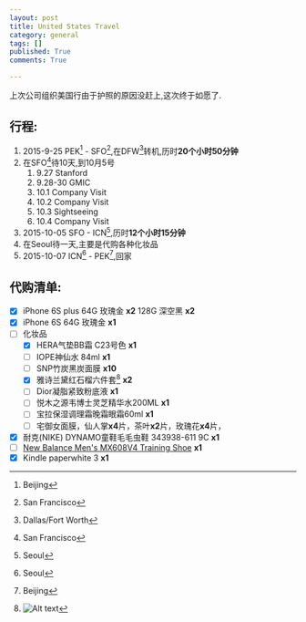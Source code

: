 ```yaml
---
layout: post
title: United States Travel
category: general
tags: []
published: True
comments: True

---
```


上次公司组织美国行由于护照的原因没赶上,这次终于如愿了.

## 行程:
1. 2015-9-25 PEK[^3] - SFO[^1],在DFW[^2]转机,历时**20个小时50分钟**	
2. 在SFO[^1]待10天,到10月5号
	1. 9.27 Stanford
	2. 9.28-30 GMIC
	3. 10.1 Company Visit
	4. 10.2 Company Visit
	5. 10.3 Sightseeing
	6. 10.4 Company Visit
3. 2015-10-05 SFO - ICN[^4],历时**12个小时15分钟**
4. 在Seoul待一天,主要是代购各种化妆品
5. 2015-10-07 ICN[^4] - PEK[^3],回家

<!--more-->

## 代购清单:

- [X] iPhone 6S plus 64G 玫瑰金 **x2** 128G 深空黑 **x2**
- [X] iPhone 6S 64G 玫瑰金 **x1**
- [ ] 化妆品
	- [X] HERA气垫BB霜  C23号色 **x1**
	- [ ] IOPE神仙水 84ml **x1**
	- [ ] SNP竹炭黑炭面膜  **x10**
	- [X] 雅诗兰黛红石榴六件套[^5]    **x2**
	- [ ] Dior凝脂紧致粉底液     **x1**
	- [ ] 悦木之源韦博士灵芝精华水200ML **x1**
	- [ ] 宝拉保湿调理霜晚霜眼霜60ml  **x1**
	- [ ] 宅御女面膜，仙人掌**x4**片，茶叶**x2**片，玫瑰花**x4**片，
- [X] 耐克(NIKE) DYNAMO童鞋毛毛虫鞋 343938-611 9C **x1**
- [ ] [New Balance Men's MX608V4 Training Shoe][1] **x1**
- [X] Kindle paperwhite 3 **x1**

[^1]: San Francisco
[^2]: Dallas/Fort Worth
[^3]: Beijing
[^4]: Seoul
[^5]: ![Alt text](http://img30.360buyimg.com/popWareDetail/jfs/t499/2/234666963/61342/e22aaf85/5458453dNd047a68c.jpg)

[1]: http://www.amazon.com/New-Balance-Mens-MX608V4-Training/dp/B00LNOW820/ref=sr_1_6?s=apparel&ie=UTF8&qid=1443066444&sr=1-6&nodeID=7147441011&keywords=shoes
